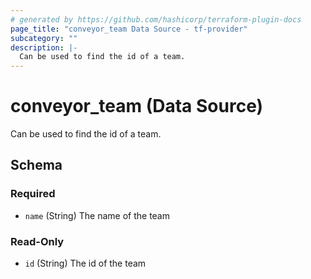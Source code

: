 ```yaml
---
# generated by https://github.com/hashicorp/terraform-plugin-docs
page_title: "conveyor_team Data Source - tf-provider"
subcategory: ""
description: |-
  Can be used to find the id of a team.
---
```


# conveyor_team (Data Source)

Can be used to find the id of a team.



<!-- schema generated by tfplugindocs -->
## Schema

### Required

- `name` (String) The name of the team

### Read-Only

- `id` (String) The id of the team


